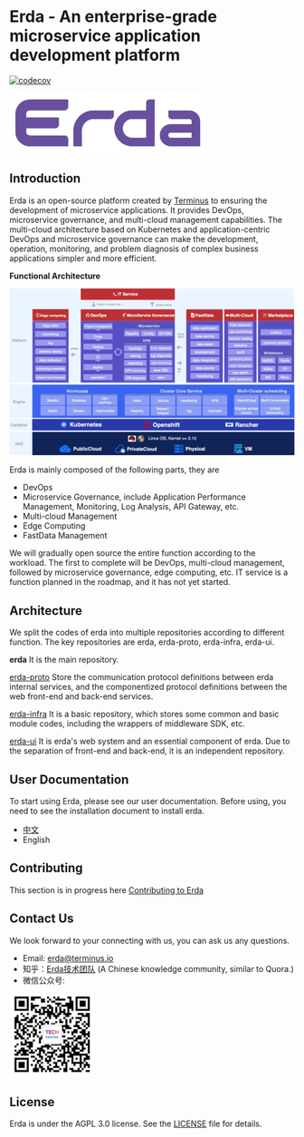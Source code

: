 # Erda - An enterprise-grade microservice application development platform

[![codecov](https://codecov.io/gh/erda-project/erda/branch/develop/graph/badge.svg?token=ZFQ3X4257K)](https://codecov.io/gh/erda-project/erda)

<div align="left">
	<img src="./docs/files/logo.jpg" alt="Editor" width="350">
</div>

## Introduction

Erda is an open-source platform created by [Terminus](https://www.terminus.io/) to ensuring the development of  microservice applications. It provides DevOps, microservice governance, and multi-cloud management capabilities. The multi-cloud architecture based on Kubernetes and application-centric DevOps and microservice governance can make the development, operation, monitoring, and problem diagnosis of complex business applications simpler and more efficient.

**Functional Architecture**

![](./docs/files/functional_architecture.jpg)

Erda is mainly composed of the following parts, they are
- DevOps
- Microservice Governance, include Application Performance Management, Monitoring, Log Analysis, API Gateway, etc.
- Multi-cloud Management
- Edge Computing
- FastData Management

We will gradually open source the entire function according to the workload. The first to complete will be DevOps, multi-cloud management, followed by microservice governance, edge computing, etc. IT service is a function planned in the roadmap, and it has not yet started.

## Architecture

We split the codes of erda into multiple repositories according to different function. The key repositories are erda, erda-proto, erda-infra, erda-ui.

**erda** It is the main repository.

[erda-proto](https://github.com/erda-project/erda-proto) Store the communication protocol definitions between erda internal services, and the componentized protocol definitions between the web front-end and back-end services.

[erda-infra](https://github.com/erda-project/erda-infra) It is a basic repository, which stores some common and basic module codes, including the wrappers of middleware SDK, etc.

[erda-ui](https://github.com/erda-project/erda-ui) It is erda's web system and an essential component of erda. Due to the separation of front-end and back-end, it is an independent repository.

## User Documentation

To start using Erda, please see our user documentation. Before using, you need to see the installation document to install erda.

- [中文](https://dice-docs.app.terminus.io)
- English

## Contributing

This section is in progress here [Contributing to Erda](/CONTRIBUTING.md)

## Contact Us

We look forward to your connecting with us, you can ask us any questions.

- Email: erda@terminus.io
- 知乎：[Erda技术团队](https://www.zhihu.com/people/erda-project) (A Chinese knowledge community, similar to Quora.)
- 微信公众号:

<div align="left">
	<img src="./docs/files/wechat.jpg" alt="Editor" width="150">
</div>


## License

Erda is under the AGPL 3.0 license. See the [LICENSE](/LICENSE) file for details.
